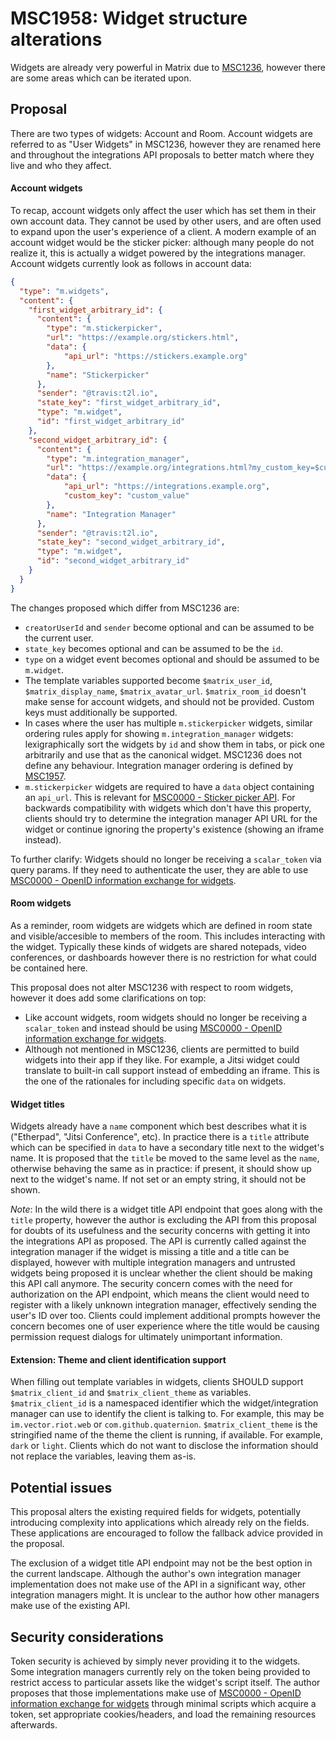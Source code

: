 # MSC1958: Widget structure alterations

Widgets are already very powerful in Matrix due to [MSC1236](https://github.com/matrix-org/matrix-doc/issues/1236),
however there are some areas which can be iterated upon.


## Proposal

There are two types of widgets: Account and Room. Account widgets are referred to as "User Widgets"
in MSC1236, however they are renamed here and throughout the integrations API proposals to better
match where they live and who they affect.

#### Account widgets

To recap, account widgets only affect the user which has set them in their own account data. They
cannot be used by other users, and are often used to expand upon the user's experience of a client.
A modern example of an account widget would be the sticker picker: although many people do not realize
it, this is actually a widget powered by the integrations manager. Account widgets currently look
as follows in account data:
```json
{
  "type": "m.widgets",
  "content": {
    "first_widget_arbitrary_id": {
      "content": {
        "type": "m.stickerpicker",
        "url": "https://example.org/stickers.html",
        "data": {
            "api_url": "https://stickers.example.org"
        },
        "name": "Stickerpicker"
      },
      "sender": "@travis:t2l.io",
      "state_key": "first_widget_arbitrary_id",
      "type": "m.widget",
      "id": "first_widget_arbitrary_id"
    },
    "second_widget_arbitrary_id": {
      "content": {
        "type": "m.integration_manager",
        "url": "https://example.org/integrations.html?my_custom_key=$custom_key",
        "data": {
            "api_url": "https://integrations.example.org",
            "custom_key": "custom_value"
        },
        "name": "Integration Manager"
      },
      "sender": "@travis:t2l.io",
      "state_key": "second_widget_arbitrary_id",
      "type": "m.widget",
      "id": "second_widget_arbitrary_id"
    }
  }
}
```

The changes proposed which differ from MSC1236 are:
* `creatorUserId` and `sender` become optional and can be assumed to be the current user.
* `state_key` becomes optional and can be assumed to be the `id`.
* `type` on a widget event becomes optional and should be assumed to be `m.widget`.
* The template variables supported become `$matrix_user_id`, `$matrix_display_name`, `$matrix_avatar_url`.
  `$matrix_room_id` doesn't make sense for account widgets, and should not be provided. Custom keys must
  additionally be supported.
* In cases where the user has multiple `m.stickerpicker` widgets, similar ordering rules apply for showing
  `m.integration_manager` widgets: lexigraphically sort the widgets by `id` and show them in tabs, or pick
  one arbitrarily and use that as the canonical widget. MSC1236 does not define any behaviour. Integration
  manager ordering is defined by [MSC1957](https://github.com/matrix-org/matrix-doc/pull/1957).
* `m.stickerpicker` widgets are required to have a `data` object containing an `api_url`. This is relevant
  for [MSC0000 - Sticker picker API](https://github.com/matrix-org/matrix-doc/pull/0000). For backwards
  compatibility with widgets which don't have this property, clients should try to determine the integration
  manager API URL for the widget or continue ignoring the property's existence (showing an iframe instead).

To further clarify: Widgets should no longer be receiving a `scalar_token` via query params. If they need
to authenticate the user, they are able to use
[MSC0000 - OpenID information exchange for widgets](https://github.com/matrix-org/matrix-doc/pull/0000).

#### Room widgets

As a reminder, room widgets are widgets which are defined in room state and visible/accesible to members
of the room. This includes interacting with the widget. Typically these kinds of widgets are shared notepads,
video conferences, or dashboards however there is no restriction for what could be contained here.

This proposal does not alter MSC1236 with respect to room widgets, however it does add some clarifications
on top:
* Like account widgets, room widgets should no longer be receiving a `scalar_token` and instead should be
  using [MSC0000 - OpenID information exchange for widgets](https://github.com/matrix-org/matrix-doc/pull/0000).
* Although not mentioned in MSC1236, clients are permitted to build widgets into their app if they like. For
  example, a Jitsi widget could translate to built-in call support instead of embedding an iframe. This is
  the one of the rationales for including specific `data` on widgets.

#### Widget titles

Widgets already have a `name` component which best describes what it is ("Etherpad", "Jitsi Conference", etc).
In practice there is a `title` attribute which can be specified in `data` to have a secondary title next to
the widget's name. It is proposed that the `title` be moved to the same level as the `name`, otherwise behaving
the same as in practice: if present, it should show up next to the widget's name. If not set or an empty string,
it should not be shown.

*Note*: In the wild there is a widget title API endpoint that goes along with the `title` property, however
the author is excluding the API from this proposal for doubts of its usefulness and the security concerns with
getting it into the integrations API as proposed. The API is currently called against the integration manager
if the widget is missing a title and a title can be displayed, however with multiple integration managers and
untrusted widgets being proposed it is unclear whether the client should be making this API call anymore. The
security concern comes with the need for authorization on the API endpoint, which means the client would need
to register with a likely unknown integration manager, effectively sending the user's ID over too. Clients could
implement additional prompts however the concern becomes one of user experience where the title would be causing
permission request dialogs for ultimately unimportant information.

#### Extension: Theme and client identification support

When filling out template variables in widgets, clients SHOULD support `$matrix_client_id` and `$matrix_client_theme`
as variables. `$matrix_client_id` is a namespaced identifier which the widget/integration manager can use to
identify the client is talking to. For example, this may be `im.vector.riot.web` or `com.github.quaternion`.
`$matrix_client_theme` is the stringified name of the theme the client is running, if available. For example,
`dark` or `light`. Clients which do not want to disclose the information should not replace the variables,
leaving them as-is.


## Potential issues

This proposal alters the existing required fields for widgets, potentially introducing complexity into
applications which already rely on the fields. These applications are encouraged to follow the fallback
advice provided in the proposal.

The exclusion of a widget title API endpoint may not be the best option in the current landscape. Although
the author's own integration manager implementation does not make use of the API in a significant way, other
integration managers might. It is unclear to the author how other managers make use of the existing API.


## Security considerations

Token security is achieved by simply never providing it to the widgets. Some integration managers currently
rely on the token being provided to restrict access to particular assets like the widget's script itself. The
author proposes that those implementations make use of
[MSC0000 - OpenID information exchange for widgets](https://github.com/matrix-org/matrix-doc/pull/0000)
through minimal scripts which acquire a token, set appropriate cookies/headers, and load the remaining resources
afterwards.
